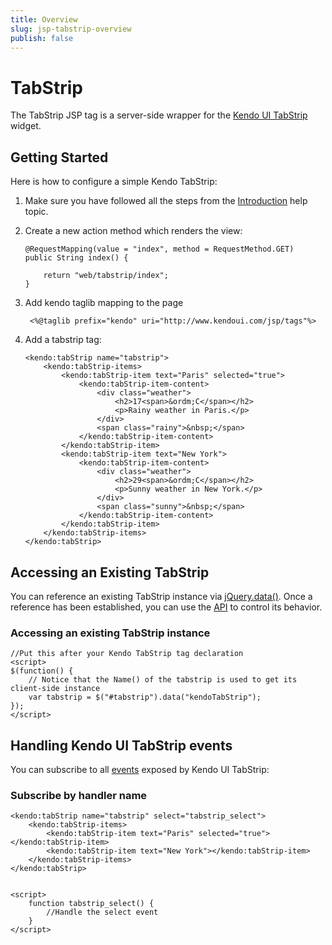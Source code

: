 ```yaml
---
title: Overview
slug: jsp-tabstrip-overview
publish: false
---
```


# TabStrip

The TabStrip JSP tag is a server-side wrapper for the [Kendo UI TabStrip](http://docs.kendoui.com/api/web/tabstrip) widget.

## Getting Started

Here is how to configure a simple Kendo TabStrip:

1.  Make sure you have followed all the steps from the [Introduction](http://docs.kendoui.com/getting-started/using-kendo-with/jsp/introduction) help topic.

2.  Create a new action method which renders the view:

        @RequestMapping(value = "index", method = RequestMethod.GET)
        public String index() {

            return "web/tabstrip/index";
        }

3. Add kendo taglib mapping to the page

        <%@taglib prefix="kendo" uri="http://www.kendoui.com/jsp/tags"%>

4.  Add a tabstrip tag:

        <kendo:tabStrip name="tabstrip">
            <kendo:tabStrip-items>
                <kendo:tabStrip-item text="Paris" selected="true">
                    <kendo:tabStrip-item-content>
                        <div class="weather">
                            <h2>17<span>&ordm;C</span></h2>
                            <p>Rainy weather in Paris.</p>
                        </div>
                        <span class="rainy">&nbsp;</span>
                    </kendo:tabStrip-item-content>
                </kendo:tabStrip-item>
                <kendo:tabStrip-item text="New York">
                    <kendo:tabStrip-item-content>
                        <div class="weather">
                            <h2>29<span>&ordm;C</span></h2>
                            <p>Sunny weather in New York.</p>
                        </div>
                        <span class="sunny">&nbsp;</span>
                    </kendo:tabStrip-item-content>
                </kendo:tabStrip-item>
            </kendo:tabStrip-items>
        </kendo:tabStrip>

## Accessing an Existing TabStrip

You can reference an existing TabStrip instance via [jQuery.data()](http://api.jquery.com/jQuery.data/).
Once a reference has been established, you can use the [API](http://docs.kendoui.com/api/web/tabstrip#methods) to control its behavior.

### Accessing an existing TabStrip instance

    //Put this after your Kendo TabStrip tag declaration
    <script>
    $(function() {
        // Notice that the Name() of the tabstrip is used to get its client-side instance
        var tabstrip = $("#tabstrip").data("kendoTabStrip");
    });
    </script>

## Handling Kendo UI TabStrip events

You can subscribe to all [events](http://docs.kendoui.com/api/web/tabstrip#events) exposed by Kendo UI TabStrip:

### Subscribe by handler name

    <kendo:tabStrip name="tabstrip" select="tabstrip_select">
        <kendo:tabStrip-items>
            <kendo:tabStrip-item text="Paris" selected="true"></kendo:tabStrip-item>
            <kendo:tabStrip-item text="New York"></kendo:tabStrip-item>
        </kendo:tabStrip-items>
    </kendo:tabStrip>


    <script>
        function tabstrip_select() {
            //Handle the select event
        }
    </script>
